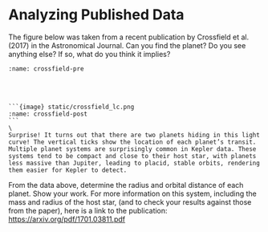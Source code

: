 # Analyzing Published Data

The figure below was taken from a recent publication by Crossfield et al. (2017) in the Astronomical Journal. Can you find the planet? Do you see anything else? If so, what do you think it implies?

```{image} static/crossfield_lc_pre.jpg
:name: crossfield-pre
```
<br/><br/>
````{dropdown} Resolving the Mystery
```{image} static/crossfield_lc.png
:name: crossfield-post
```
\
Surprise! It turns out that there are two planets hiding in this light curve! The vertical ticks show the location of each planet’s transit. Multiple planet systems are surprisingly common in Kepler data. These systems tend to be compact and close to their host star, with planets less massive than Jupiter, leading to placid, stable orbits, rendering them easier for Kepler to detect.
````


From the data above, determine the radius and orbital distance of each planet. Show your work. For more information on this system, including the mass and radius of the host star, (and to check your results against those from the paper), here is a link to the publication: https://arxiv.org/pdf/1701.03811.pdf
